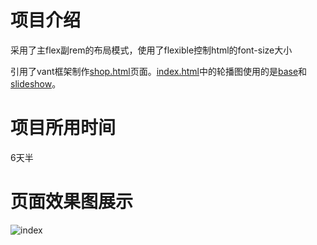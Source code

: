 # 项目介绍
采用了主flex副rem的布局模式，使用了flexible控制html的font-size大小

引用了vant框架制作[shop.html](./shop.html)页面。[index.html](./index.html)中的轮播图使用的是[base](./js/base.js)和[slideshow](./js/slideshow.js)。

# 项目所用时间

6天半 

# 页面效果图展示



![index](images/index.png)

 
